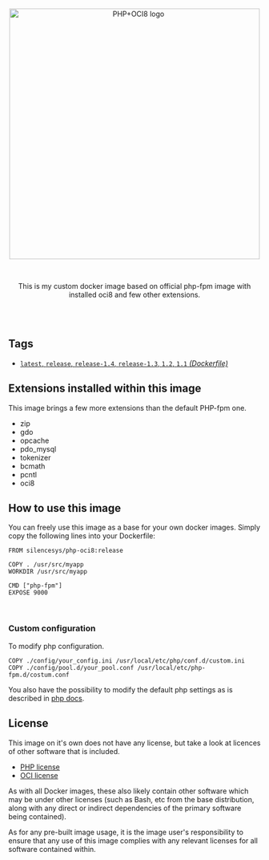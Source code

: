 <br>
<p align="center">
<img src="http://static.silencesys.com/php_oci8_logo.png" alt="PHP+OCI8 logo" width="500px">
</p>
<br>
<p align="center">
This is my custom docker image based on official php-fpm image with installed oci8 and few other extensions.
</p>

<br>
<br>



## Tags
- [`latest`, `release`, `release-1.4`, `release-1.3`, `1.2`, `1.1` _(Dockerfile)_](https://github.com/silencesys/docker-php-oci8/blob/master/Dockerfile) 

## Extensions installed within this image
This image brings a few more extensions than the default PHP-fpm one.
- zip
- gdo
- opcache
- pdo_mysql
- tokenizer
- bcmath
- pcntl
- oci8

## How to use this image
You can freely use this image as a base for your own docker images. Simply copy the following lines into your Dockerfile:
```Docker
FROM silencesys/php-oci8:release

COPY . /usr/src/myapp
WORKDIR /usr/src/myapp

CMD ["php-fpm"]
EXPOSE 9000
```

<br>

### Custom configuration
To modify php configuration.
```Docker
COPY ./config/your_config.ini /usr/local/etc/php/conf.d/custom.ini
COPY ./config/pool.d/your_pool.conf /usr/local/etc/php-fpm.d/costum.conf
```

You also have the possibility to modify the default php settings as is described in [php docs](https://docs.docker.com/samples/library/php/).

## License
This image on it's own does not have any license, but take a look at licences of other software that is included. 

- [PHP license](https://php.net/license/)
- [OCI license](https://www.oracle.com/technetwork/topics/linuxsoft-082809.html)

As with all Docker images, these also likely contain other software which may be under other licenses (such as Bash, etc from the base distribution, along with any direct or indirect dependencies of the primary software being contained).

As for any pre-built image usage, it is the image user's responsibility to ensure that any use of this image complies with any relevant licenses for all software contained within.
